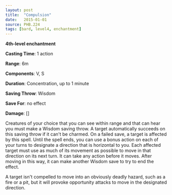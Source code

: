 ```yaml
---
layout: post
title:  "Compulsion"
date:   2015-01-01
source: PHB.224
tags: [bard, level4, enchantment]
---
```


**4th-level enchantment**

**Casting Time**: 1 action

**Range**: 6m

**Components**: V, S

**Duration**: Concentration, up to 1 minute

**Saving Throw**: Wisdom

**Save For**: no effect

**Damage**: []

Creatures of your choice that you can see within range and that can hear you must make a Wisdom saving throw. A target automatically succeeds on this saving throw if it can't be charmed. On a failed save, a target is affected by this spell. Until the spell ends, you can use a bonus action on each of your turns to designate a direction that is horizontal to you. Each affected target must use as much of its movement as possible to move in that direction on its next turn. It can take any action before it moves. After moving in this way, it can make another Wisdom save to try to end the effect.

A target isn't compelled to move into an obviously deadly hazard, such as a fire or a pit, but it will provoke opportunity attacks to move in the designated direction.
